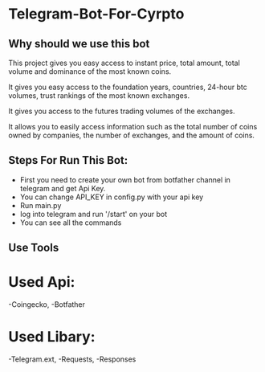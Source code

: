 # Telegram-Bot-For-Cyrpto

## Why should we use this bot

This project gives you easy access to instant price, total amount, total volume and dominance of the most known coins.

It gives you easy access to the foundation years, countries, 24-hour btc volumes, trust rankings of the most known exchanges.

It gives you access to the futures trading volumes of the exchanges.

It allows you to easily access information such as the total number of coins owned by companies, the number of exchanges, and the amount of coins.

## Steps For Run This Bot:

- First you need to create your own bot from botfather channel in telegram and get Api Key.
- You can change API_KEY in config.py with your api key
- Run main.py
- log into telegram and run '/start' on your bot
- You can see all the commands

## Use Tools

# Used Api: 
 -Coingecko,
 -Botfather

# Used Libary: 
 -Telegram.ext,
 -Requests,
 -Responses
